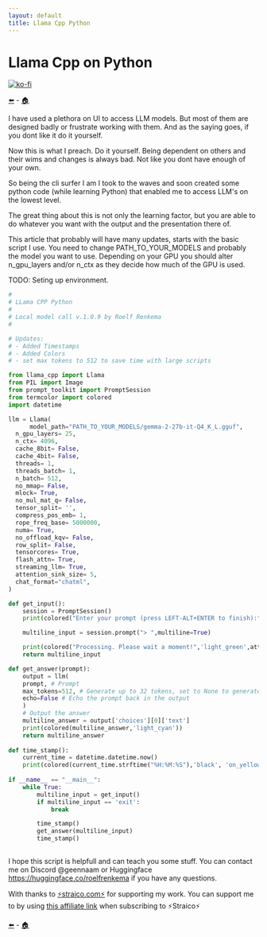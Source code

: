 ```yaml
---                                                                                                                                                                             
layout: default                                                                                                                                                                 
title: Llama Cpp Python                                                                                                                                                        
---  
```

# Llama Cpp on Python

[![ko-fi](https://ko-fi.com/img/githubbutton_sm.svg)](https://ko-fi.com/Q5Q8124DNL)


[⬅️](/blog) - [🏠](/)

I have used a plethora on UI to access LLM models. But most of them are designed badly or frustrate working with them.
And as the saying goes, if you dont like it do it yourself. 

Now this is what I preach. Do it yourself. Being dependent on others and their wims and changes is always bad. Not like you dont have enough of your own.

So being the cli surfer I am I took to the waves and soon created some python code (while learning Python) that enabled me to access LLM's on the lowest level.

The great thing about this is not only the learning factor, but you are able to do whatever you want with the output and the presentation there of. 

This article that probably will have many updates, starts with the basic script I use. You need to change PATH_TO_YOUR_MODELS and probably the model you want to use.
Depending on your GPU you should alter n_gpu_layers and/or n_ctx as they decide how much of the GPU is used.

TODO: Seting up environment.

```python
#
# LLama CPP Python
#
# Local model call v.1.0.9 by Roelf Renkema
# 

# Updates:
# - Added Timestamps
# - Added Colors
# - set max tokens to 512 to save time with large scripts

from llama_cpp import Llama
from PIL import Image
from prompt_toolkit import PromptSession
from termcolor import colored
import datetime

llm = Llama(
      model_path="PATH_TO_YOUR_MODELS/gemma-2-27b-it-Q4_K_L.gguf",
  n_gpu_layers= 25,
  n_ctx= 4096,
  cache_8bit= False,
  cache_4bit= False,
  threads= 1,
  threads_batch= 1,
  n_batch= 512,
  no_mmap= False,
  mlock= True,
  no_mul_mat_q= False,
  tensor_split= '',
  compress_pos_emb= 1,
  rope_freq_base= 5000000,
  numa= True,
  no_offload_kqv= False,
  row_split= False,
  tensorcores= True,
  flash_attn= True,
  streaming_llm= True,
  attention_sink_size= 5,
  chat_format="chatml",
)

def get_input():
    session = PromptSession()
    print(colored("Enter your prompt (press LEFT-ALT+ENTER to finish):",'white',attrs=["bold"]))

    multiline_input = session.prompt("> ",multiline=True)

    print(colored("Processing. Please wait a moment!",'light_green',attrs=["bold"]))
    return multiline_input

def get_answer(prompt):
    output = llm(
    prompt, # Prompt
    max_tokens=512, # Generate up to 32 tokens, set to None to generate up to the end of the context window
    echo=False # Echo the prompt back in the output
    ) 
    # Output the answer
    multiline_answer = output['choices'][0]['text']
    print(colored(multiline_answer,'light_cyan'))
    return multiline_answer
 
def time_stamp():
    current_time = datetime.datetime.now()
    print(colored(current_time.strftime("%H:%M:%S"),'black', 'on_yellow'))
  
if __name__ == "__main__": 
    while True:
        multiline_input = get_input()
        if multiline_input == 'exit':
            break

        time_stamp()    
        get_answer(multiline_input)
        time_stamp()
 
```

I hope this script is helpfull and can teach you some stuff. You can contact me on Discord @geennaam or Huggingface https://huggingface.co/roelfrenkema if you have any questions. 

With thanks to [⚡straico.com⚡](https://straico.com) for supporting my work. You can support me to by using [this affiliate link](https://platform.straico.com/signup?fpr=roelf14) when subscribing to ⚡Straico⚡

[⬅️](/blog) - [🏠](/)
